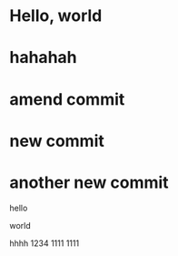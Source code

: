 # Hello, world
# hahahah
# amend commit
# new commit
# another new commit
hello

world

hhhh
1234
1111
1111
